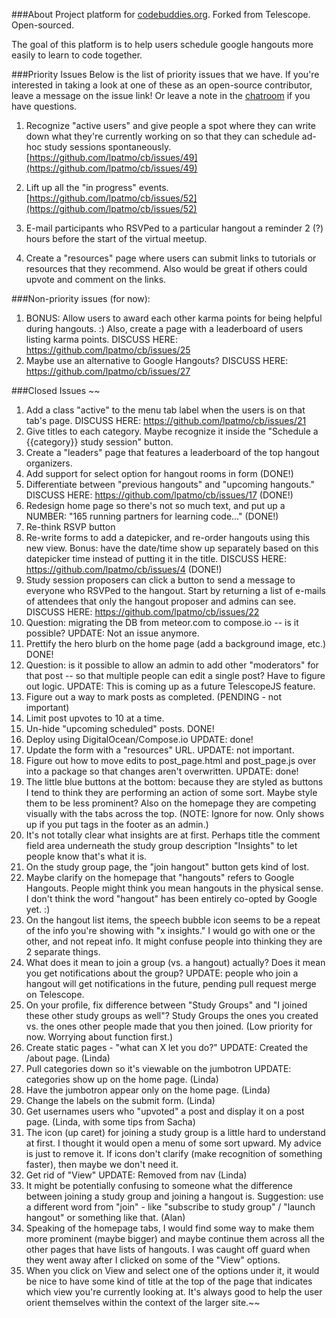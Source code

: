 ###About
Project platform for [codebuddies.org](http://codebuddies.org). Forked from Telescope. Open-sourced.

The goal of this platform is to help users schedule google hangouts more easily to learn to code together.


###Priority Issues
Below is the list of priority issues that we have. If you're interested in taking a look at one of these as an open-source contributor, leave a message on the issue link! Or leave a note in the [chatroom](https://gitter.im/lpatmo/codebuddies-meteor) if you have questions.

1. Recognize "active users" and give people a spot where they can write down what they're currently working on so that they can schedule ad-hoc study sessions spontaneously. [https://github.com/lpatmo/cb/issues/49](https://github.com/lpatmo/cb/issues/49)

2. Lift up all the "in progress" events. [https://github.com/lpatmo/cb/issues/52](https://github.com/lpatmo/cb/issues/52)

3. E-mail participants who RSVPed to a particular hangout a reminder 2 (?) hours before the start of the virtual meetup.

4. Create a "resources" page where users can submit links to tutorials or resources that they recommend. Also would be great if others could upvote and comment on the links.




###Non-priority issues (for now):
1. BONUS: Allow users to award each other karma points for being helpful during hangouts. :) Also, create a page with a leaderboard of users listing karma points. DISCUSS HERE: https://github.com/lpatmo/cb/issues/25
2. Maybe use an alternative to Google Hangouts? DISCUSS HERE: https://github.com/lpatmo/cb/issues/27


###Closed Issues
~~
1. Add a class "active" to the menu tab label when the users is on that tab's page. DISCUSS HERE: https://github.com/lpatmo/cb/issues/21
4. Give titles to each category. Maybe recognize it inside the "Schedule a {{category}} study session" button.
2. Create a "leaders" page that features a leaderboard of the top hangout organizers.
3. Add support for select option for hangout rooms in form (DONE!)
2. Differentiate between "previous hangouts" and "upcoming hangouts." DISCUSS HERE:  https://github.com/lpatmo/cb/issues/17 (DONE!)
4. Redesign home page so there's not so much text, and put up a NUMBER: "165 running partners for learning code..." (DONE!)
5. Re-think RSVP button 
3. Re-write forms to add a datepicker, and re-order hangouts using this new view. Bonus: have the date/time show up separately based on this datepicker time instead of putting it in the title. DISCUSS HERE: https://github.com/lpatmo/cb/issues/4 (DONE!)
1. Study session proposers can click a button to send a message to everyone who RSVPed to the hangout. Start by returning a list of e-mails of attendees that only the hangout proposer and admins can see. DISCUSS HERE: https://github.com/lpatmo/cb/issues/22
16. Question: migrating the DB from meteor.com to compose.io -- is it possible? UPDATE: Not an issue anymore.
13. Prettify the hero blurb on the home page (add a background image, etc.) DONE!
18. Question: is it possible to allow an admin to add other "moderators" for that post -- so that multiple people can edit a single post? Have to figure out logic. UPDATE: This is coming up as a future TelescopeJS feature.
7. Figure out a way to mark posts as completed. (PENDING - not important)
3. Limit post upvotes to 10 at a time.
4. Un-hide "upcoming scheduled" posts. DONE!
4. Deploy using DigitalOcean/Compose.io UPDATE: done!
3. Update the form with a "resources" URL. UPDATE: not important.
19. Figure out how to move edits to post_page.html and post_page.js over into a package so that changes aren't overwritten. UPDATE: done!
22. The little blue buttons at the bottom: because they are styled as buttons I tend to think they are performing an action of some sort. Maybe style them to be less prominent? Also on the homepage they are competing visually with the tabs across the top. (NOTE: Ignore for now. Only shows up if you put <a> tags in the footer as an admin.)
26. It's not totally clear what insights are at first. Perhaps title the comment field area underneath the study group description "Insights" to let people know that's what it is.
27. On the study group page, the "join hangout" button gets kind of lost.
28. Maybe clarify on the homepage that "hangouts" refers to Google Hangouts. People might think you mean hangouts in the physical sense. I don't think the word "hangout" has been entirely co-opted by Google yet. :)
29. On the hangout list items, the speech bubble icon seems to be a repeat of the info you're showing with "x insights." I would go with one or the other, and not repeat info. It might confuse people into thinking they are 2 separate things.
31. What does it mean to join a group (vs. a hangout) actually? Does it mean you get notifications about the group? UPDATE: people who join a hangout will get notifications in the future, pending pull request merge on Telescope.
32. On your profile, fix difference between "Study Groups" and "I joined these other study groups as well"? Study Groups the ones you created vs. the ones other people made that you then joined. (Low priority for now. Worrying about function first.)
9. Create static pages - "what can X let you do?" UPDATE: Created the /about page. (Linda)
10. Pull categories down so it's viewable on the jumbotron UPDATE: categories show up on the home page. (Linda)
11. Have the jumbotron appear only on the home page. (Linda)
5. Change the labels on the submit form. (Linda)
6. Get usernames users who "upvoted" a post and display it on a post page. (Linda, with some tips from Sacha)
20. The icon (up caret) for joining a study group is a little hard to understand at first. I thought it would open a menu of some sort upward. My advice is just to remove it. If icons don't clarify (make recognition of something faster), then maybe we don't need it.
21. Get rid of "View" UPDATE: Removed from nav (Linda)
25. It might be potentially confusing to someone what the difference between joining a study group and joining a hangout is. Suggestion: use a different word from "join" - like "subscribe to study group" / "launch hangout" or something like that. (Alan)
23. Speaking of the homepage tabs, I would find some way to make them more prominent (maybe bigger) and maybe continue them across all the other pages that have lists of hangouts. I was caught off guard when they went away after I clicked on some of the "View" options.
24. When you click on View and select one of the options under it, it would be nice to have some kind of title at the top of the page that indicates which view you're currently looking at. It's always good to help the user orient themselves within the context of the larger site.~~
